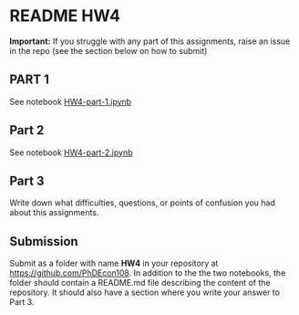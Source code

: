 # README HW4

__Important:__ If you struggle with any part of this assignments, raise an issue in the repo (see the section below on how to submit)

## PART 1 

See notebook [HW4-part-1.ipynb](./HW4-part-1.ipynb)


## Part 2

See notebook [HW4-part-2.ipynb](./HW4-part-2.ipynb)

## Part 3

Write down what difficulties, questions, or points of confusion you had about this assignments.


## Submission
Submit as a folder with name __HW4__ in your repository at https://github.com/PhDEcon108. In addition to the the two notebooks, the folder should contain a README.md file describing the content of the repository. It should also have a section where you write your answer to Part 3. 
